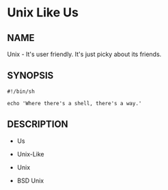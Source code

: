 # Unix Like Us

## NAME

Unix - It's user friendly.  It's just picky about its friends.

## SYNOPSIS

    #!/bin/sh

    echo 'Where there's a shell, there's a way.'

## DESCRIPTION

* Us

* Unix-Like

* Unix

* BSD Unix
